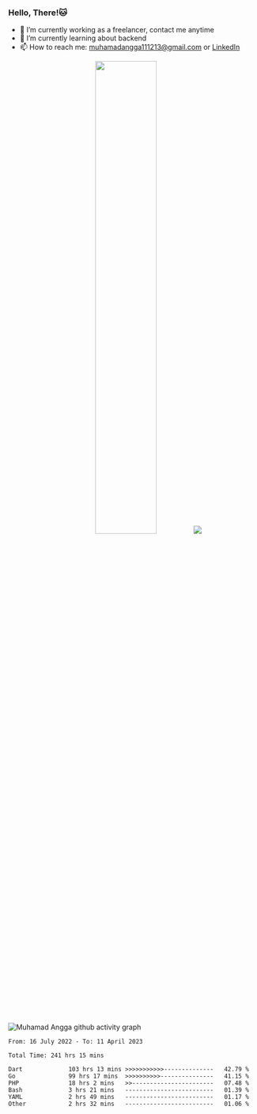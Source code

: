 
### Hello, There!🐱

- 🔭 I’m currently working as a freelancer, contact me anytime
- 🌱 I’m currently learning about backend
- 📫 How to reach me: [muhamadangga111213@gmail.com](mailto:muhamadangga111213@gmail.com) or [LinkedIn](https://www.linkedin.com/in/muhamad-angga)

<p align="center">
    <img width="49.5%" src="https://github-readme-stats.vercel.app/api?username=muhangga&count_private=true&theme=ocean_dark&show_icons=true" />
    &nbsp;
    <img src="https://github-readme-stats.vercel.app/api/top-langs/?username=muhangga&langs_count=8&layout=compact&theme=ocean_dark&show_icons=true" />
</p>

![Muhamad Angga github activity graph](https://github-readme-activity-graph.cyclic.app/graph?username=muhangga&custom_title=Angga&color=708090&theme=github-dark)


<!--START_SECTION:waka-->

```text
From: 16 July 2022 - To: 11 April 2023

Total Time: 241 hrs 15 mins

Dart             103 hrs 13 mins >>>>>>>>>>>--------------   42.79 %
Go               99 hrs 17 mins  >>>>>>>>>>---------------   41.15 %
PHP              18 hrs 2 mins   >>-----------------------   07.48 %
Bash             3 hrs 21 mins   -------------------------   01.39 %
YAML             2 hrs 49 mins   -------------------------   01.17 %
Other            2 hrs 32 mins   -------------------------   01.06 %
```

<!--END_SECTION:waka-->
